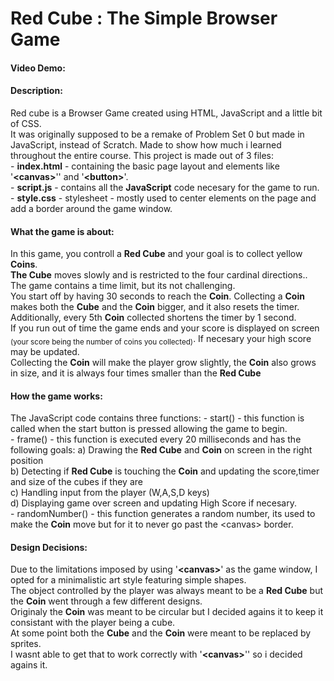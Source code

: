 # Red Cube : The Simple Browser Game
#### Video Demo:  <URL HERE>
#### Description:
Red cube is a Browser Game created using HTML, JavaScript and a little bit of CSS.\
It was originally supposed to be a remake of Problem Set 0 but made in JavaScript, instead of Scratch. 
Made to show how much i learned throughout the entire course. 
This project is made out of 3 files:  
    \- **index.html** - containing the basic page layout and elements like '**\<canvas\>**'' and '**\<button\>**'.\
    \- **script.js** - contains all the **JavaScript** code necesary for the game to run.\
    \- **style.css** - stylesheet - mostly used to center elements on the page and add a border around the game window.
#### What the game is about:
In this game, you controll a **Red Cube** and your goal is to collect yellow **Coins**.\
**The Cube** moves slowly and is restricted to the four cardinal directions.. The game contains a time limit, but its not challenging.\
You start off by having 30 seconds to reach the **Coin**. Collecting a **Coin** makes both the **Cube** and the **Coin** bigger, and it also resets the timer. Additionally, every 5th **Coin** collected shortens the timer by 1 second.\
If you run out of time the game ends and your score is displayed on screen <sub>(your score being the number of coins you collected)</sub>. If necesary your high score may be updated.\
Collecting the **Coin** will make the player grow slightly, the **Coin** also grows in size, and it is always four times smaller than the **Red Cube**
#### How the game works:
The JavaScript code contains three functions:
\- start() - this function is called when the start button is pressed allowing the game to begin.\
\- frame() - this function is executed every 20 milliseconds and has the following goals:
    a\) Drawing the **Red Cube** and **Coin** on screen in the right position\
    b\) Detecting if **Red Cube** is touching the **Coin** and updating the score,timer and size of the cubes if they are\
    c\) Handling input from the player (W,A,S,D keys)\
    d\) Displaying game over screen and updating High Score if necesary.\
\- randomNumber() - this function generates a random number, its used to make the **Coin** move but for it to never go past the \<canvas\> border.
#### Design Decisions:
Due to the limitations imposed by using '**\<canvas\>**' as the game window, I opted for a minimalistic art style featuring simple shapes.\
The object controlled by the player was always meant to be a **Red Cube** but the **Coin** went through a few different designs.\
Originaly the **Coin** was meant to be circular but I decided agains it to keep it consistant with the player being a cube.\
At some point both the **Cube** and the **Coin** were meant to be replaced by sprites.\
I wasnt able to get that to work correctly with '**\<canvas\>**'' so i decided agains it.